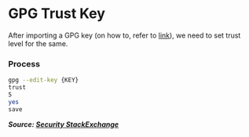 # GPG Trust Key

After importing a GPG key (on how to, refer to [link](fix-inappropriate-ioctl-for-device-error.md)), we need to set trust level for the same.

### Process

```bash
gpg --edit-key {KEY}
trust
5
yes
save
```

***Source: [Security StackExchange](https://security.stackexchange.com/a/129477)***
